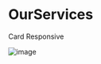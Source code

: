 # OurServices

Card Responsive

![image](https://user-images.githubusercontent.com/83596975/172961804-e3b44bfd-5614-4542-a657-376cb2c380a8.png)
